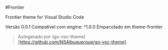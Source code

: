 #Frontier

Frontier theme for Visual Studio Code

Versão 0.0.1
Compatível com engine: ^1.0.0
Empacotado em theme-frontier

> Autogerado por (go-vsc-theme)[https://github.com/NSAlbuquerque/go-vsc-theme].
